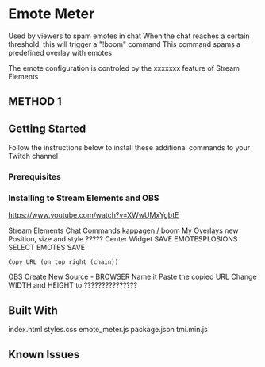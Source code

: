 # Emote Meter
Used by viewers to spam emotes in chat
When the chat reaches a certain threshold, this will trigger a "!boom" command
This command spams a predefined overlay with emotes

The emote configuration is controled by the xxxxxxx feature of Stream Elements



## METHOD 1




## Getting Started

Follow the instructions below to install these additional commands to your Twitch channel

### Prerequisites




### Installing to Stream Elements and OBS

https://www.youtube.com/watch?v=XWwUMxYgbtE

Stream Elements
    Chat Commands
        kappagen / boom
    My Overlays
        new
        Position, size and style
            ?????
            Center Widget
            SAVE
        EMOTESPLOSIONS
        SELECT EMOTES
            SAVE

    Copy URL (on top right (chain))


OBS
    Create New Source - BROWSER
    Name it
    Paste the copied URL
    Change WIDTH and HEIGHT to ???????????????




## Built With

index.html
styles.css
emote_meter.js
package.json
tmi.min.js 


## Known Issues


